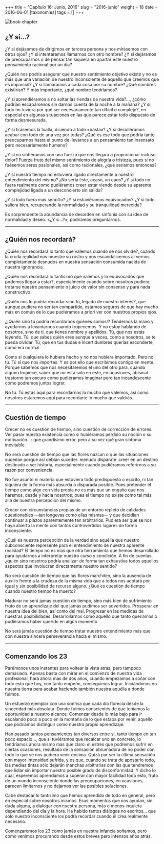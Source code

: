 +++
title = "Capítulo 16: Junio, 2016"
slug = "2016-junio"
weight = 18
date = 2016-06-01
[taxonomies]
tags = []
+++

![book-chapter](/images/book/oeur/16.jpg)

## ¿Y si...?

¿Y si dejásemos de dirigirnos en tercera persona y nos mirásemos con otros ojos? ¿Y si intentáramos llamarnos con otro nombre? ¿Y si dejáramos de preocuparnos o de pensar tan siquiera en apartar este nuestro pensamiento racional por un día?

¿Quién nos podría asegurar que nuestro sentimiento objetivo existe y no es más que una variación de nuestro inconsciente de aquello que creemos que es imparcial? ¿Y si llamáramos a cada cosa por su nombre? ¿Qué nombres existirían? Y más importante, ¿qué nombre tendríamos?

¿Y si aprendiéramos a no soltar las riendas de nuestra vida?..., ¿cómo podrían escapársenos sin darnos cuenta de la noche a la mañana? ¿Y si todo no tuviera por qué ser necesariamente tan difícil o complejo?, en especial en algunas situaciones en las que parece estar todo dispuesto de forma desmesurada.

¿Y si tirásemos la toalla, diciendo a todo «basta»? ¿Y si decidiéramos acabar con todo de una vez por todas? ¿Qué es ese todo que podría tanto preocuparnos hasta el punto de llevarnos a un pensamiento tan insensato pero necesariamente humano?

¿Y si no sintiéramos con una fuerza que nos llegara a proporcionar incluso dolor? Fuerza fruto del mismo sentimiento de alegría o tristeza, pues si no fuésemos seres pasionales, así como racionales, ¿qué seríamos entonces?

¿Y si nuestro tiempo no estuviera ligado directamente a nuestro entendimiento del mismo? ¿No sería éste, acaso, un caos? ¿Y si todo no fuera realmente como pudiéramos creer estar viendo desde su aparente complejidad ligada a un desconcierto sin salida?

¿Y si todo fuera más sencillo? ¿Y si estuviéramos equivocados? ¿Y si todo saliera bien, recuperando la normalidad y su tranquilidad merecida?

Es sorprendente la abundancia de desorden en sinfonía con su idea de normalidad y deseo. «¿Y si...?», podríamos preguntarnos.

---

## ¿Quién nos recordará?

¿Quién nos recordará lo tanto que valemos cuando se nos olvide?, cuando la cruda realidad nos muestre su rostro y nos escandalicemos al vernos completamente desnudos en nuestra sensación consumida nacida de nuestra ignorancia.

¿Quién nos recordará lo tantísimo que valemos y lo equivocados que podemos llegar a estar?, especialmente cuando sobre nosotros pudiera tratarse nuestro pensamiento o juicio de valor sin consenso y para nada constructivo.

¿Quién nos lo podría recordar sino tú, legado de nuestro interés?, que aunque pudiera no ser tan compartido, estamos seguros de que hay mucho más en común de lo que pudiéramos a priori ver con nuestros propios ojos.

¿¡Quién sino tú podría recordarnos quiénes somos!? Tendernos la mano y ayudarnos a levantarnos cuando tropecemos. Y no estoy hablando de nosotros, sino de ti, que tienes nombre y apellidos. Tú, que nos estás leyendo. Tú, que sabes quién eres aunque a veces, como a nosotros, se te pueda olvidar. Tú, que en tus dudas e incertidumbres querías esconderte, como era normal.

Como si cualquiera lo hubiera hecho y no nos hubiera importado. Pero no tú. Tú sí que nos importas. Y es por ello que escribimos contigo en mente. Porque sabemos que nos necesitaremos el uno del otro para, cuando alguno tropiece, saber que no está solo en este, en ocasiones, abismal trastorno tan oscuro como pudiéramos imaginar pero tan incandescente como podremos juntos lograr.

No tú. Tú estás aquí para recordarnos lo mucho que valemos, así como nosotros estaremos aquí para recordarte lo mucho que valdrás.

---

## Cuestión de tiempo

Crecer no es cuestión de tiempo, sino cuestión de corrección de errores. Ver pasar nuestra existencia como si hubiéramos perdido su noción o su motivación…: qué grandísimo error, pero a su vez qué gran síntoma inevitable.

No será cuestión de tiempo que las flores nazcan o que las situaciones sucedan porque así debían suceder: menudo disparate: creer en un destino destinado a ser historia, especialmente cuando pudiéramos referirnos a su razón por conveniencia.

No fue asunto ni materia que estuviera todo predispuesto o escrito, ni tan siquiera de la forma más absurda o disparada posible. Pues pretender el tiempo como algo con vida propia no es más que un engaño que nos haremos, desde y hacia nosotros; pues el tiempo no existe como tal más allá de nuestra percepción del mismo.

Crecer con circunstancias propias de un entorno repleto de calidades cuestionables —tan longevas como ellas mismas— y que decidían continuar a plazos aparentemente tan arbitrarios. Pudiera ser que se nos haya abierto la mente con tantos controvertidos lugares de forma inconsciente.

¿Cuál es nuestra percepción de la verdad sino aquélla que nuestro subconsciente represente para el entendimiento de nuestra aparente realidad? El tiempo no es más que otra herramienta que hemos desarrollado para ayudarnos a interpretar nuestro curso y condición. A fin de cuentas, ¿quién sino nosotros podría analizar de forma tan exhaustiva todos aquellos aspectos que involucran directamente nuestro sentido?

No será cuestión de tiempo que las flores marchiten, sino la ausencia de auxilio frente a la crudeza de la misma vida que a todos nos acotará por igual y sin posibilidad de recurso alguno. ¿Qué es cuestión de tiempo cuando nuestro tiempo ha muerto?

Madurar no será jamás cuestión de tiempo, sino más bien de sufrimiento fruto de un aprendizaje del que jamás pudimos ser advertidos. Prosperar en nuestra idea del bien, así como del mal. Progresar en las medidas de nuestras posibilidades. Desarrollarnos como aquello que tanto queríamos o pudiéramos haber querido en algún momento.

No será jamás cuestión de tiempo tratar nuestro entendimiento más que con nuestra sincera perseverancia hacia el mismo.

---

## Comenzando los 23

Parémonos unos instantes para voltear la vista atrás, pero tampoco demasiado. Apenas basta con mirar en el comienzo de nuestra vida profesional, hará ahora más de dos años, cuando empezamos a soñar con todo esto que hoy, con tanto empeño, conseguimos lograr. Iniciándonos en nuestra tierra para acabar haciendo también nuestra aquélla a donde fuimos.

Un esfuerzo ejemplar con una sonrisa que cada día florecía desde la sinceridad más absoluta. Donde fuimos conscientes de que teníamos la oportunidad a nuestro alcance. Comenzar desde lo más bajo para ir escalando poco a poco en la montaña de lo que estaba por venir, aquello que podríamos distinguir como nuestro propio aprendizaje.

Han pasado tantos pensamientos tan diversos entre sí, tanto tiempo en tan poco espacio…, que si tuviéramos que recalcar uno en concreto, lo tendríamos ahora mismo más que claro: el estrés que podremos sufrir en ciertas ocasiones, resultado de la sensación abrumadora de no poder con todo lo que se nos pudiera venir encima. Quizá por ser la última sensación con mayor intensidad sufrida, y es que, cuando se trata de apostarlo todo, las medias tintas sólo dejarán manchas arbitrarias con las que tendremos que lidiar sin importar nuestro posible grado de disconformidad. Y dicho lo cual, esperemos aprendamos a superar con mayor facilidad todo esto, fruto de un mundo inconsciente donde las preocupaciones, en ocasiones, parecen limitarnos y no dejarnos ver las posibles soluciones.

Cabe destacar lo tantísimo que hemos aprendido de todo en general, pero en especial sobre nosotros mismos. Esos momentos que nos ayudan, sin duda alguna, a dialogar con nuestra persona, más o menos inquieta dependiendo del día y la hora. Ha habido tantos diálogos no escritos… que sólo nuestro inconsciente los podrá recordar cuando él crea realmente necesario.

Comenzaremos los 23 como jamás en nuestra infancia soñamos, pero como venimos procurando desde estos breves pero intensos años atrás.
